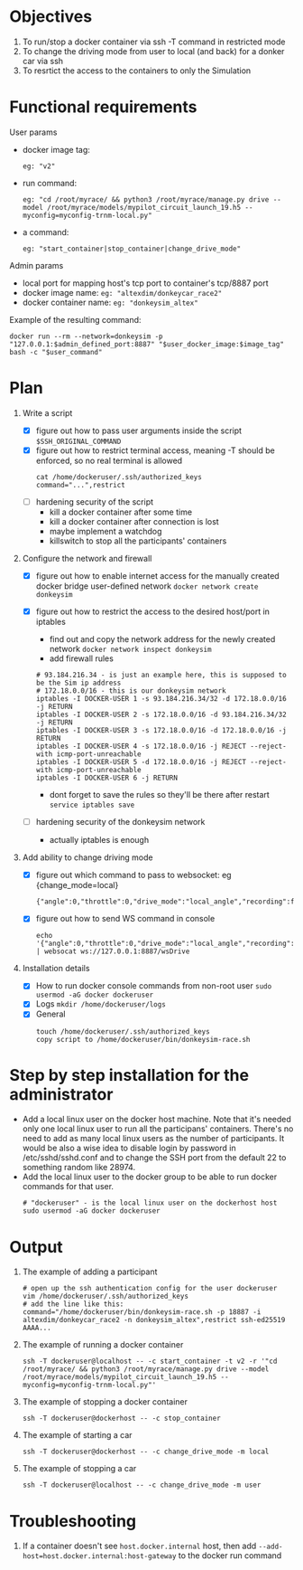# Objectives

1. To run/stop a docker container via ssh -T command in restricted mode
2. To change the driving mode from user to local (and back) for a donker car via ssh
3. To resrtict the access to the containers to only the Simulation

# Functional requirements

User params

* docker image tag:  
    ```
    eg: "v2"
    ```  
* run command:  
    ```
    eg: "cd /root/myrace/ && python3 /root/myrace/manage.py drive --model /root/myrace/models/mypilot_circuit_launch_19.h5 --myconfig=myconfig-trnm-local.py"
    ```  
* a command:  
    ```
    eg: "start_container|stop_container|change_drive_mode"
    ```

Admin params

+ local port for mapping host's tcp port to container's tcp/8887 port
+ docker image name: `eg: "altexdim/donkeycar_race2"`
+ docker container name: `eg: "donkeysim_altex"`
   
Example of the resulting command:
```
docker run --rm --network=donkeysim -p "127.0.0.1:$admin_defined_port:8887" "$user_docker_image:$image_tag" bash -c "$user_command"
```

# Plan

1. Write a script

    - [x] figure out how to pass user arguments inside the script
        ```$SSH_ORIGINAL_COMMAND```
    - [x] figure out how to restrict terminal access, meaning -T should be enforced, so no real terminal is allowed
        ```
        cat /home/dockeruser/.ssh/authorized_keys
        command="...",restrict
        ```
    - [ ] hardening security of the script
        * kill a docker container after some time
        * kill a docker container after connection is lost
        * maybe implement a watchdog
        * killswitch to stop all the participants' containers

2. Configure the network and firewall
    - [x] figure out how to enable internet access for the manually created docker bridge user-defined network
        ```docker network create donkeysim```
    - [x] figure out how to restrict the access to the desired host/port in iptables
        * find out and copy the network address for the newly created network
        ```docker network inspect donkeysim```
        * add firewall rules
        ```
        # 93.184.216.34 - is just an example here, this is supposed to be the Sim ip address
        # 172.18.0.0/16 - this is our donkeysim network
        iptables -I DOCKER-USER 1 -s 93.184.216.34/32 -d 172.18.0.0/16 -j RETURN
        iptables -I DOCKER-USER 2 -s 172.18.0.0/16 -d 93.184.216.34/32 -j RETURN
        iptables -I DOCKER-USER 3 -s 172.18.0.0/16 -d 172.18.0.0/16 -j RETURN
        iptables -I DOCKER-USER 4 -s 172.18.0.0/16 -j REJECT --reject-with icmp-port-unreachable
        iptables -I DOCKER-USER 5 -d 172.18.0.0/16 -j REJECT --reject-with icmp-port-unreachable
        iptables -I DOCKER-USER 6 -j RETURN
        ```
      * dont forget to save the rules so they'll be there after restart ```service iptables save```
        
    - [ ] hardening security of the donkeysim network
        * actually iptables is enough
3. Add ability to change driving mode
    - [x] figure out which command to pass to websocket: eg {change_mode=local}
      ```
      {"angle":0,"throttle":0,"drive_mode":"local_angle","recording":false}
      
      ```
    - [x] figure out how to send WS command in console
      ```
      echo '{"angle":0,"throttle":0,"drive_mode":"local_angle","recording":false}' | websocat ws://127.0.0.1:8887/wsDrive
      
      ```
4. Installation details
    - [x] How to run docker console commands from non-root user
        ```sudo usermod -aG docker dockeruser```
    - [x] Logs
        ```mkdir /home/dockeruser/logs```
    - [x] General
        ```
        touch /home/dockeruser/.ssh/authorized_keys
        copy script to /home/dockeruser/bin/donkeysim-race.sh
        ```
# Step by step installation for the administrator
    
 - Add a local linux user on the docker host machine.
   Note that it's needed only one local linux user to run all the participans' containers.
   There's no need to add as many local linux users as the number of participants.
   It would be also a wise idea to disable login by password in /etc/sshd/sshd.conf and to change the SSH port from
   the default 22 to something random like 28974.
 - Add the local linux user to the docker group to be able to run docker commands for that user.
   ``` 
   # "dockeruser" - is the local linux user on the dockerhost host
   sudo usermod -aG docker dockeruser
   ```

# Output 

1. The example of adding a participant

    ```
    # open up the ssh authentication config for the user dockeruser
    vim /home/dockeruser/.ssh/authorized_keys
    # add the line like this:
    command="/home/dockeruser/bin/donkeysim-race.sh -p 18887 -i altexdim/donkeycar_race2 -n donkeysim_altex",restrict ssh-ed25519 AAAA...
    ```

2. The example of running a docker container

    ```
    ssh -T dockeruser@localhost -- -c start_container -t v2 -r '"cd /root/myrace/ && python3 /root/myrace/manage.py drive --model /root/myrace/models/mypilot_circuit_launch_19.h5 --myconfig=myconfig-trnm-local.py"'
    ```

3. The example of stopping a docker container

    ```ssh -T dockeruser@dockerhost -- -c stop_container```

4. The example of starting a car

    ```ssh -T dockeruser@dockerhost -- -c change_drive_mode -m local```

5. The example of stopping a car

    ```ssh -T dockeruser@localhost -- -c change_drive_mode -m user```

# Troubleshooting

1. If a container doesn't see ```host.docker.internal``` host, then add ```--add-host=host.docker.internal:host-gateway``` to the docker run command
